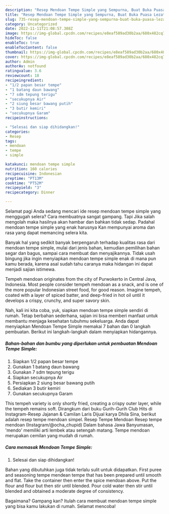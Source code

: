 ```yaml
---
description: "Resep Mendoan Tempe Simple yang Sempurna, Buat Buka Puasa Lezat"
title: "Resep Mendoan Tempe Simple yang Sempurna, Buat Buka Puasa Lezat"
slug: 735-resep-mendoan-tempe-simple-yang-sempurna-buat-buka-puasa-lezat
category: Uncategorized
date: 2022-11-11T21:08:57.308Z
image: https://img-global.cpcdn.com/recipes/e8eaf589ad30b2aa/680x482cq70/mendoan-tempe-simple-foto-resep-utama.jpg
hideToc: false
enableToc: true
enableTocContent: false
thumbnail: https://img-global.cpcdn.com/recipes/e8eaf589ad30b2aa/680x482cq70/mendoan-tempe-simple-foto-resep-utama.jpg
cover: https://img-global.cpcdn.com/recipes/e8eaf589ad30b2aa/680x482cq70/mendoan-tempe-simple-foto-resep-utama.jpg
author: Admin
authorAv: notfound
ratingvalue: 3.6
reviewcount: 18
recipeingredient:
- "1/2 papan besar tempe"
- "1 batang daun bawang"
- "7 sdm tepung terigu"
- "secukupnya Air"
- "2 siung besar bawang putih"
- "3 butir kemiri"
- "secukupnya Garam"
recipeinstructions:

- "Selesai dan siap dihidangkan!"
categories:
- Resep
tags:
- mendoan
- tempe
- simple

katakunci: mendoan tempe simple 
nutrition: 160 calories
recipecuisine: Indonesian
preptime: "PT13M"
cooktime: "PT52M"
recipeyield: "3"
recipecategory: Dinner

---
```



Selamat pagi Anda sedang mencari ide resep mendoan tempe simple yang menggugah selera? Cara membuatnya sangat gampang. Tapi Jika salah mengolah maka hasilnya akan hambar dan bahkan tidak sedap. Padahal mendoan tempe simple yang enak harusnya Kan mempunyai aroma dan rasa yang dapat memancing selera kita.


Banyak hal yang sedikit banyak berpengaruh terhadap kualitas rasa dari mendoan tempe simple, mulai dari jenis bahan, kemudian pemilihan bahan segar dan bagus, sampai cara membuat dan menyajikannya. Tidak usah bingung jika ingin menyiapkan mendoan tempe simple enak di mana pun kamu berada, karena asal sudah tahu caranya maka hidangan ini dapat menjadi sajian istimewa.

Tempeh mendoan originates from the city of Purwokerto in Central Java, Indonesia. Most people consider tempeh mendoan as a snack, and is one of the more popular Indonesian street food, for good reason. Imagine tempeh, coated with a layer of spiced batter, and deep-fried in hot oil until it develops a crispy, crunchy, and super savory skin.


Nah, kali ini kita coba, yuk, siapkan mendoan tempe simple sendiri di rumah. Tetap berbahan sederhana, sajian ini bisa memberi manfaat untuk membantu menjaga kesehatan tubuhmu sekeluarga. Anda dapat menyiapkan Mendoan Tempe Simple memakai 7 bahan dan 0 langkah pembuatan. Berikut ini langkah-langkah dalam menyiapkan hidangannya.

<!--inarticleads1-->

##### Bahan-bahan dan bumbu yang diperlukan untuk pembuatan Mendoan Tempe Simple:

1. Siapkan 1/2 papan besar tempe
1. Gunakan 1 batang daun bawang
1. Gunakan 7 sdm tepung terigu
1. Siapkan secukupnya Air
1. Persiapkan 2 siung besar bawang putih
1. Sediakan 3 butir kemiri
1. Gunakan secukupnya Garam


This tempeh variety is only shortly fried, creating a crispy outer layer, while the tempeh remains soft. Dirangkum dari buku Gurih-Gurih Club Hits di Instagram-Resep Jajanan &amp; Camilan Laris Dijual karya Dhila Sina, berikut adalah resep tempe mendoan simpel. Resep Tempe Mendoan Resep tempe mendoan (Instagram/@ocha_chupid) Dalam bahasa Jawa Banyumasan, &#39;mendo&#39; memiliki arti lembek atau setengah matang. Tempe mendoan merupakan cemilan yang mudah di rumah. 

<!--inarticleads2-->

##### Cara memasak Mendoan Tempe Simple:


1. Selesai dan siap dihidangkan!

Bahan yang dibutuhkan juga tidak terlalu sulit untuk didapatkan. First puree and seasoning tempe mendean tempe that has been prepared until smooth and flat. Take the container then enter the spice mendoan above. Put the flour and flour but then stir until blended. Pour cold water then stir until blended and obtained a moderate degree of consistency. 

Bagaimana? Gampang kan? Itulah cara membuat mendoan tempe simple yang bisa kamu lakukan di rumah. Selamat mencoba!
